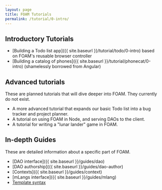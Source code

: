 ```yaml
---
layout: page
title: FOAM Tutorials
permalink: /tutorial/0-intro/
---
```


## Introductory Tutorials

- [Building a Todo list app]({{ site.baseurl }}/tutorial/todo/0-intro) based on FOAM's reusable browser controller
- [Building a catalog of phones]({{ site.baseurl }}/tutorial/phonecat/0-intro)
  (shamelessly borrowed from Angular)

## Advanced tutorials

These are planned tutorials that will dive deeper into FOAM. They currently do
not exist.

- A more advanced tutorial that expands our basic Todo list into a bug tracker
  and project planner.
- A tutorial on using FOAM in Node, and serving DAOs to the client.
- A tutorial for writing a "lunar lander" game in FOAM.

## In-depth Guides

These are detailed information about a specific part of FOAM.

- [DAO interface]({{ site.baseurl }}/guides/dao)
- [DAO authorship]({{ site.baseurl }}/guides/dao-author)
- [Contexts]({{ site.baseurl }}/guides/context)
- [mLangs interface]({{ site.baseurl }}/guides/mlang)
- [Template syntax](https://github.com/foam-framework/foam/wiki/Templates)

